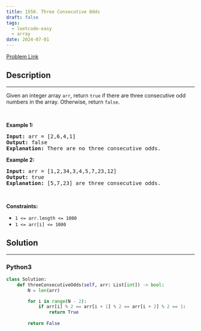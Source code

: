 ```yaml
---
title: 1550. Three Consecutive Odds
draft: false
tags: 
  - leetcode-easy
  - array
date: 2024-07-01
---
```


[Problem Link](https://leetcode.com/problems/three-consecutive-odds/)

## Description

---
Given an integer array <code>arr</code>, return <code>true</code>&nbsp;if there are three consecutive odd numbers in the array. Otherwise, return&nbsp;<code>false</code>.
<p>&nbsp;</p>
<p><strong class="example">Example 1:</strong></p>

<pre>
<strong>Input:</strong> arr = [2,6,4,1]
<strong>Output:</strong> false
<b>Explanation:</b> There are no three consecutive odds.
</pre>

<p><strong class="example">Example 2:</strong></p>

<pre>
<strong>Input:</strong> arr = [1,2,34,3,4,5,7,23,12]
<strong>Output:</strong> true
<b>Explanation:</b> [5,7,23] are three consecutive odds.
</pre>

<p>&nbsp;</p>
<p><strong>Constraints:</strong></p>

<ul>
	<li><code>1 &lt;= arr.length &lt;= 1000</code></li>
	<li><code>1 &lt;= arr[i] &lt;= 1000</code></li>
</ul>


## Solution

---
### Python3
``` py title='three-consecutive-odds'
class Solution:
    def threeConsecutiveOdds(self, arr: List[int]) -> bool:
        N = len(arr)

        for i in range(N - 2):
            if arr[i] % 2 == arr[i + 1] % 2 == arr[i + 2] % 2 == 1:
                return True
        
        return False
            
```

